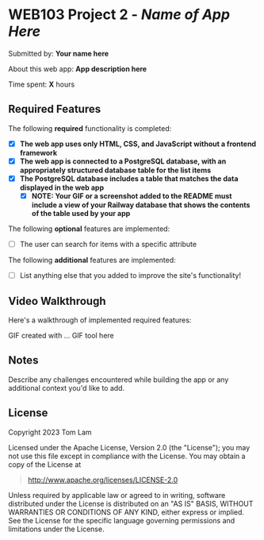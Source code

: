 # WEB103 Project 2 - *Name of App Here*

Submitted by: **Your name here**

About this web app: **App description here**

Time spent: **X** hours

## Required Features

The following **required** functionality is completed:

<!-- Make sure to check off completed functionality below -->
- [X] **The web app uses only HTML, CSS, and JavaScript without a frontend framework**
- [X] **The web app is connected to a PostgreSQL database, with an appropriately structured database table for the list items**
- [X] **The PostgreSQL database includes a table that matches the data displayed in the web app**
  - [X] **NOTE: Your GIF or a screenshot added to the README must include a view of your Railway database that shows the contents of the table used by your app**

The following **optional** features are implemented:

- [ ] The user can search for items with a specific attribute

The following **additional** features are implemented:

- [ ] List anything else that you added to improve the site's functionality!

## Video Walkthrough

Here's a walkthrough of implemented required features:


<!-- Replace this with whatever GIF tool you used! -->
GIF created with ...  GIF tool here
<!-- Recommended tools:
[Kap](https://getkap.co/) for macOS
[ScreenToGif](https://www.screentogif.com/) for Windows
[peek](https://github.com/phw/peek) for Linux. -->

## Notes

Describe any challenges encountered while building the app or any additional context you'd like to add.

## License

Copyright 2023 Tom Lam

Licensed under the Apache License, Version 2.0 (the "License"); you may not use this file except in compliance with the License. You may obtain a copy of the License at

> http://www.apache.org/licenses/LICENSE-2.0

Unless required by applicable law or agreed to in writing, software distributed under the License is distributed on an "AS IS" BASIS, WITHOUT WARRANTIES OR CONDITIONS OF ANY KIND, either express or implied. See the License for the specific language governing permissions and limitations under the License.

